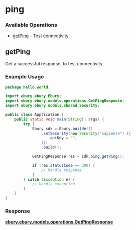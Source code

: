 # ping

### Available Operations

* [getPing](#getping) - Test connectivity

## getPing

Get a successful response, to test connectivity

### Example Usage

```java
package hello.world;

import ebury.ebury.Ebury;
import ebury.ebury.models.operations.GetPingResponse;
import ebury.ebury.models.shared.Security;

public class Application {
    public static void main(String[] args) {
        try {
            Ebury sdk = Ebury.builder()
                .setSecurity(new Security("sapiente") {{
                    apiKey = "";
                }})
                .build();

            GetPingResponse res = sdk.ping.getPing();

            if (res.statusCode == 200) {
                // handle response
            }
        } catch (Exception e) {
            // handle exception
        }
    }
}
```


### Response

**[ebury.ebury.models.operations.GetPingResponse](../../models/operations/GetPingResponse.md)**

